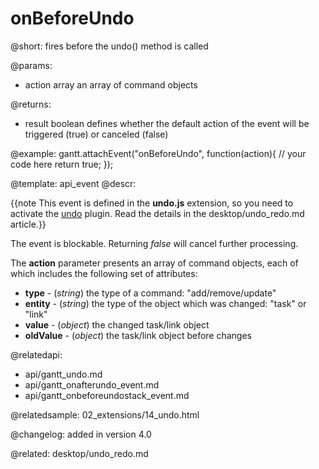 onBeforeUndo
=============

@short:
	fires before the undo() method is called

@params:
- action		array			an array of command objects


@returns:

- result     boolean       defines whether the default action of the event will be triggered (true) or canceled (false) 

@example:
gantt.attachEvent("onBeforeUndo", function(action){
	// your code here
    return true;
});

@template:	api_event
@descr:

{{note This event is defined in the **undo.js** extension, so you need to activate the [undo](desktop/extensions_list.md#undo) plugin. Read the details in the desktop/undo_redo.md article.}}



The event is blockable. Returning *false* will cancel further processing.

The **action** parameter presents an array of command objects, each of which includes the following set of attributes:
 
- **type** - (*string*) the type of a command: "add/remove/update"
- **entity** - (*string*) the type of the object which was changed: "task" or "link"
- **value** - (*object*) the changed task/link object 
- **oldValue** - (*object*) the task/link object before changes

@relatedapi:
- api/gantt_undo.md
- api/gantt_onafterundo_event.md
- api/gantt_onbeforeundostack_event.md

@relatedsample:
02_extensions/14_undo.html

@changelog:
added in version 4.0

@related:
desktop/undo_redo.md